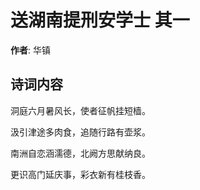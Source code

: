 # 送湖南提刑安学士  其一

**作者**: 华镇

## 诗词内容

洞庭六月暑风长，使者征帆挂短樯。

汲引津途多肉食，追随行路有壶浆。

南洲自恋涵濡德，北阙方思献纳良。

更识高门延庆事，彩衣新有桂枝香。

